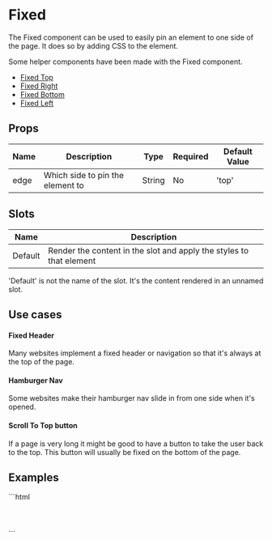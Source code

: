 # Fixed

The Fixed component can be used to easily pin an element to one side of the page. It does so by adding CSS to the element.

Some helper components have been made with the Fixed component.

- [Fixed Top](./fixed-top/)
- [Fixed Right](./fixed-right/)
- [Fixed Bottom](./fixed-bottom/)
- [Fixed Left](./fixed-left/)

## Props

| Name | Description                      | Type   | Required | Default Value |
|------|----------------------------------|--------|----------|---------------|
| edge | Which side to pin the element to | String | No       | 'top'         |

## Slots

| Name    | Description                                                                       |
|---------|-----------------------------------------------------------------------------------|
| Default | Render the content in the slot and apply the styles to that element               |

<Note>
<p>
    'Default' is not the name of the slot. It's the content rendered in an unnamed slot.
</p>
</Note>

## Use cases
#### Fixed Header
Many websites implement a fixed header or navigation so that it's always at the top of the page.

#### Hamburger Nav
Some websites make their hamburger nav slide in from one side when it's opened. 

#### Scroll To Top button
If a page is very long it might be good to have a button to take the user back to the top. This button will usually be fixed on the bottom of the page.

## Examples
<CodeBlock>
```html
<fixed edge="top">
    <header></header>
</fixed>
```
</CodeBlock>
